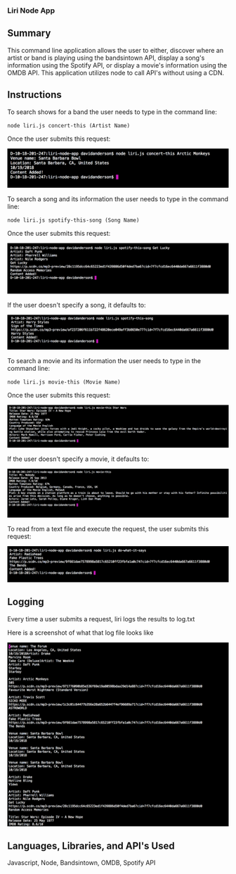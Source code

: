 ### Liri Node App

## Summary
This command line application allows the user to either, discover where an artist or band is playing using the bandsintown API, 
display a song's information using the Spotify API, or display a movie's information using the OMDB API. This application utilizes 
node to call API's without using a CDN. 

## Instructions

To search shows for a band the user needs to type in the command line:

``` 
node liri.js concert-this (Artist Name)

```

Once the user submits this request:

![Alt text](concert.png?raw=true "Concert request screenShot")

To search a song and its information the user needs to type in the command line:

``` 
node liri.js spotify-this-song (Song Name)

```
Once the user submits this request:

![Alt text](spotify.png?raw=true "Song request screenShot")

If the user doesn't specify a song, it defaults to:

![Alt text](spotify-default.png?raw=true "Song request screenShot")

To search a movie and its information the user needs to type in the command line:

``` 
node liri.js movie-this (Movie Name)

```
Once the user submits this request:

![Alt text](movie.png?raw=true "movie request screenShot")

If the user doesn't specify a movie, it defaults to:

![Alt text](movie-default.png?raw=true "movie request screenShot")

To read from a text file and execute the request, the user submits this request:

![Alt text](do-what.png?raw=true "movie request screenShot")


## Logging 

Every time a user submits a request, liri logs the results to log.txt

Here is a screenshot of what that log file looks like

![Alt text](log.png?raw=true "movie request screenShot")

## Languages, Libraries, and API's Used

Javascript, Node, Bandsintown, OMDB, Spotify API








